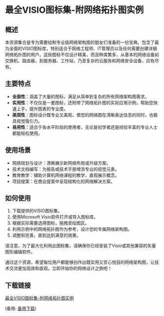# 最全VISIO图标集-附网络拓扑图实例

## 概述
本资源集合是专为需要绘制专业级网络架构图的朋友们准备的一份宝典。包含了最为全面的VISIO图标库，特别适合于网络工程师、IT管理员以及任何需要创建详细网络拓扑图的用户。这些图标不仅设计精美，而且种类繁多，从基本的网络设备如交换机、路由器，到服务器、工作站，乃至复杂的云服务和网络安全设备，应有尽有。

## 主要特点
- **全面性**：涵盖了大量的图标，满足从简单到复杂的所有网络架构图需求。
- **实用性**：不仅仅是一套图标，还附带了网络拓扑图的实际应用示例，帮助您快速上手，提升图表的专业度。
- **美观性**：图标设计既专业又美观，使您的网络图在清晰表达信息的同时，也极具视觉吸引力。
- **易用性**：适合于各水平阶段的使用者，无论是初学者还是经验丰富的专业人士都能轻松使用。

## 使用场景
- 网络规划与设计：清晰展示新网络布局或升级方案。
- 技术文档编写：为报告或技术手册增添专业的视觉元素。
- 教育教学：辅助计算机网络课程的教学，直观展示概念。
- 项目提案：在商业提案中呈现结构化的网络解决方案。

## 如何使用
1. 下载提供的VISIO图标集。
2. 使用Microsoft Visio软件打开或导入图标库。
3. 根据实际需要选择图标，拖拽至绘图区。
4. 利用示例中的网络拓扑图作为参考，设计您的专属网络架构图。
5. 调整和完善，直到达到满意的效果。

请注意，为了最大化利用此图标集，请确保你已经安装了Visio或其他兼容的矢量图形编辑软件。

通过这个资源，希望每位用户都能够创作出既实用又赏心悦目的网络架构图，让技术交流更加高效和直观。立即开始你的网络设计之旅吧！

## 下载链接
[最全VISIO图标集-附网络拓扑图实例](https://pan.quark.cn/s/ffcbd79d3814) 

(备用: [备用下载](https://pan.baidu.com/s/13pGfJ9k6EjUXHfpOEqA7qg?pwd=9wo2))
